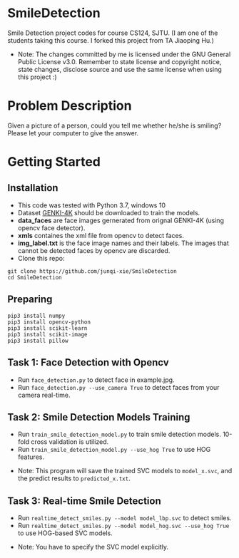 # SmileDetection

Smile Detection project codes for course CS124, SJTU. (I am one of the students taking this course. I forked this project from TA Jiaoping Hu.)
* Note: The changes committed by me is licensed under the GNU General Public License v3.0. Remember to state license and copyright notice, state changes, disclose source and use the same license when using this project :) 

# Problem Description

Given a picture of a person, could you tell me whether he/she is smiling? Please let your computer to give the answer.

# Getting Started
## Installation
- This code was tested with Python 3.7, windows 10
- Dataset [GENKI-4K](https://inc.ucsd.edu/mplab/wordpress/wp-content/uploads/genki4k.tar) should be downloaded to train the models. 
- **data_faces** are face images gernerated from orignal GENKI-4K (using opencv face detector).
- **xmls** containes the xml file from opencv to detect faces.
- **img_label.txt** is the face image names and their labels. The images that cannot be detected faces by opencv are discarded.
- Clone this repo:
```
git clone https://github.com/junqi-xie/SmileDetection
cd SmileDetection
```

## Preparing
```
pip3 install numpy
pip3 install opencv-python
pip3 install scikit-learn
pip3 install scikit-image
pip3 install pillow
```

## Task 1: Face Detection with Opencv

- Run ```face_detection.py``` to detect face in example.jpg.
- Run ```face_detection.py --use_camera True``` to detect faces from your camera real-time.

## Task 2: Smile Detection Models Training

- Run ```train_smile_detection_model.py``` to train smile detection models. 10-fold cross validation is utilized.
- Run ```train_smile_detection_model.py --use_hog True``` to use HOG features.
* Note: This program will save the trained SVC models to ```model_x.svc```, and the predict results to ```predicted_x.txt```.

## Task 3: Real-time Smile Detection 

- Run ```realtime_detect_smiles.py --model model_lbp.svc``` to detect smiles.
- Run ```realtime_detect_smiles.py --model model_hog.svc --use_hog True``` to use HOG-based SVC models.
* Note: You have to specify the SVC model explicitly.
